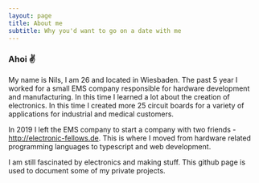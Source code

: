 ```yaml
---
layout: page
title: About me
subtitle: Why you'd want to go on a date with me
---
```


 
### Ahoi ✌️
My name is Nils, I am 26 and located in Wiesbaden.
The past 5 year I worked for a small EMS company responsible for hardware development and manufacturing.
In this time I learned a lot about the creation of electronics. 
In this time I created more 25 circuit boards for a variety of applications for industrial and medical customers.

In 2019 I left the EMS company to start a company with two friends - http://electronic-fellows.de. 
This is where I moved from hardware related programming languages to typescript and web development.

I am still fascinated by electronics and making stuff.  This github page is used to document some of my private projects. 
